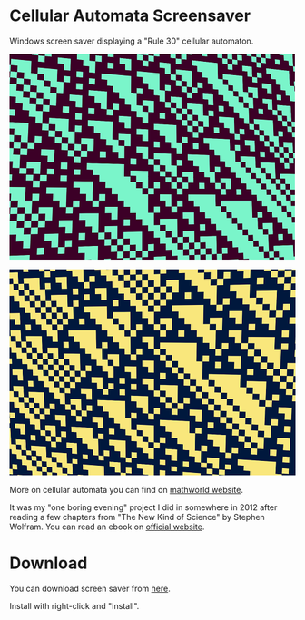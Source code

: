 # Cellular Automata Screensaver

Windows screen saver displaying a "Rule 30" cellular automaton.

![Screnshot 1](https://raw.githubusercontent.com/ditrytus/CellularAutomataScreensaver/master/Screenshots/screen1.png)

![Screnshot 2](https://raw.githubusercontent.com/ditrytus/CellularAutomataScreensaver/master/Screenshots/screen2.png)

More on cellular automata you can find on [mathworld website](http://mathworld.wolfram.com/ElementaryCellularAutomaton.html).

It was my "one boring evening" project I did in somewhere in 2012 after reading a few chapters from "The New Kind of Science" by Stephen Wolfram. You can read an ebook on [official website](http://www.wolframscience.com/).

# Download

You can download screen saver from [here](https://github.com/ditrytus/CellularAutomataScreensaver/releases/download/v1.0/CellularAutomataScreensaver.scr).

Install with right-click and "Install".